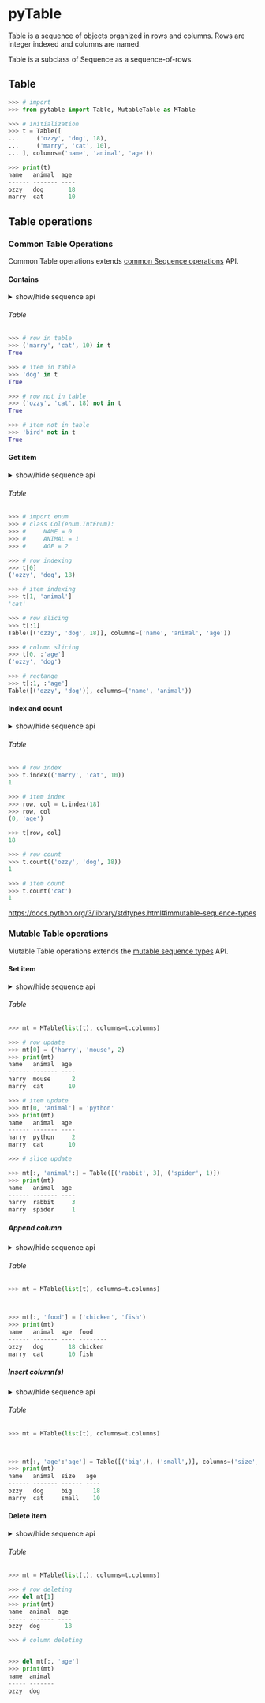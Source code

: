 # pyTable

[table]: <https://en.wikipedia.org/wiki/Table_(information)>
[sequence]: <https://docs.python.org/3/library/collections.abc.html#collections.abc.Sequence>

[Table][table] is a [sequence] of objects organized in rows and columns.
Rows are integer indexed and columns are named.

Table is a subclass of Sequence as a sequence-of-rows.

## Table

~~~python
>>> # import
>>> from pytable import Table, MutableTable as MTable

>>> # initialization
>>> t = Table([
...     ('ozzy', 'dog', 18),
...     ('marry', 'cat', 10),
... ], columns=('name', 'animal', 'age'))

>>> print(t)
name   animal  age
------ ------- ----
ozzy   dog       18
marry  cat       10

~~~

## Table operations

### Common Table Operations

Common Table operations extends [common Sequence operations](<https://docs.python.org/3/library/stdtypes.html#common-sequence-operations>) API.

#### Contains

<details>
<summary>show/hide sequence api</summary>

###### Sequence
~~~python
>>> # row in table
>>> ('marry', 'cat', 10) in t
True

>>> # item in table
>>> any('dog' in row for row in t)
True

>>> # row not in table
>>> ('ozzy', 'cat', 18) not in t
True

>>> # item not in table
>>> any('bird' not in row for row in t)
True

~~~

</details>

###### Table
~~~python
>>> # row in table
>>> ('marry', 'cat', 10) in t
True

>>> # item in table
>>> 'dog' in t
True

>>> # row not in table
>>> ('ozzy', 'cat', 18) not in t
True

>>> # item not in table
>>> 'bird' not in t
True

~~~

#### Get item


<details>
<summary>show/hide sequence api</summary>

###### Sequence
~~~python
>>> import enum
>>> class Col(enum.IntEnum):
...     NAME = 0
...     ANIMAL = 1
...     AGE = 2

>>> # row indexing
>>> t[0]
('ozzy', 'dog', 18)

>>> # item indexing
>>> t[1][Col.ANIMAL]
'cat'

>>> # row slicing
>>> t[:1]
Table([('ozzy', 'dog', 18)], columns=('name', 'animal', 'age'))

>>> # column slicing
>>> t[0][:Col.AGE]
('ozzy', 'dog')

>>> # rectange
>>> Table([r[:Col.AGE] for r in t[:1]], columns=t.columns[:Col.AGE])
Table([('ozzy', 'dog')], columns=('name', 'animal'))

~~~

</details>

###### Table
~~~python
>>> # import enum
>>> # class Col(enum.IntEnum):
>>> #     NAME = 0
>>> #     ANIMAL = 1
>>> #     AGE = 2

>>> # row indexing
>>> t[0]
('ozzy', 'dog', 18)

>>> # item indexing
>>> t[1, 'animal']
'cat'

>>> # row slicing
>>> t[:1]
Table([('ozzy', 'dog', 18)], columns=('name', 'animal', 'age'))

>>> # column slicing
>>> t[0, :'age']
('ozzy', 'dog')

>>> # rectange
>>> t[:1, :'age']
Table([('ozzy', 'dog')], columns=('name', 'animal'))

~~~

#### Index and count

<details>
<summary>show/hide sequence api</summary>

###### Sequence
~~~python
>>> # row index
>>> t.index(('marry', 'cat', 10))
1

>>> # item index
>>> row, col = next((i, Col(r.index(18))) for i, r in enumerate(t) if 18 in r)
>>> row, col
(0, <Col.AGE: 2>)

>>> t[row][col]
18

>>> # row count
>>> t.count(('ozzy', 'dog', 18))
1

>>> # item count
>>> sum(r.count('cat') for r in t)
1

~~~

</details>

###### Table
~~~python
>>> # row index
>>> t.index(('marry', 'cat', 10))
1

>>> # item index
>>> row, col = t.index(18)
>>> row, col
(0, 'age')

>>> t[row, col]
18

>>> # row count
>>> t.count(('ozzy', 'dog', 18))
1

>>> # item count
>>> t.count('cat')
1

~~~

<https://docs.python.org/3/library/stdtypes.html#immutable-sequence-types>

### Mutable Table operations

Mutable Table operations extends the [mutable sequence types](<https://docs.python.org/3/library/stdtypes.html#mutable-sequence-types>) API.

#### Set item
<details>
<summary>show/hide sequence api</summary>

###### Sequence
~~~python
>>> mt = MTable(list(t), columns=t.columns)

>>> # row update
>>> mt[0] = ('harry', 'mouse', 2)
>>> print(mt)
name   animal  age
------ ------- ----
harry  mouse      2
marry  cat       10

>>> # item update
>>> mt[0][Col.ANIMAL] = 'python'
>>> print(mt)
name   animal  age
------ ------- ----
harry  python     2
marry  cat       10

>>> # slice update
>>> for row, value in zip(mt, [('rabbit', 3), ('spider', 1)]):
...     row[Col.ANIMAL:] = value
>>> print(mt)
name   animal  age
------ ------- ----
harry  rabbit     3
marry  spider     1

~~~

</details>

###### Table
~~~python
>>> mt = MTable(list(t), columns=t.columns)

>>> # row update
>>> mt[0] = ('harry', 'mouse', 2)
>>> print(mt)
name   animal  age
------ ------- ----
harry  mouse      2
marry  cat       10

>>> # item update
>>> mt[0, 'animal'] = 'python'
>>> print(mt)
name   animal  age
------ ------- ----
harry  python     2
marry  cat       10

>>> # slice update

>>> mt[:, 'animal':] = Table([('rabbit', 3), ('spider', 1)])
>>> print(mt)
name   animal  age
------ ------- ----
harry  rabbit     3
marry  spider     1

~~~

##### Append column
<details>
<summary>show/hide sequence api</summary>

###### Sequence
~~~python
>>> mt = MTable(list(t), columns=t.columns)

>>> for row, value in zip(mt, ('chicken', 'fish')):
...     row.append(value)
>>> mt.columns.append('food')
>>> print(mt)
name   animal  age  food
------ ------- ---- --------
ozzy   dog       18 chicken
marry  cat       10 fish

~~~

</details>

###### Table
~~~python
>>> mt = MTable(list(t), columns=t.columns)



>>> mt[:, 'food'] = ('chicken', 'fish')
>>> print(mt)
name   animal  age  food
------ ------- ---- --------
ozzy   dog       18 chicken
marry  cat       10 fish

~~~

##### Insert column(s)
<details>
<summary>show/hide sequence api</summary>

###### Sequence
~~~python
>>> mt = MTable(list(t), columns=t.columns)

>>> for row, value in zip(mt, ('big', 'small')):
...     row[Col.AGE: Col.AGE] = (value,)
>>> mt.columns[Col.AGE: Col.AGE] = ('size',)
>>> print(mt)
name   animal  size   age
------ ------- ------ ----
ozzy   dog     big      18
marry  cat     small    10

~~~

</details>

###### Table
~~~python
>>> mt = MTable(list(t), columns=t.columns)



>>> mt[:, 'age':'age'] = Table([('big',), ('small',)], columns=('size',))
>>> print(mt)
name   animal  size   age
------ ------- ------ ----
ozzy   dog     big      18
marry  cat     small    10

~~~

#### Delete item
<details>
<summary>show/hide sequence api</summary>

###### Sequence
~~~python
>>> mt = MTable(list(t), columns=t.columns)

>>> # row deleting
>>> del mt[1]
>>> print(mt)
name  animal  age
----- ------- ----
ozzy  dog       18

>>> # column deleting
>>> for row in mt:
...     del row[Col.AGE]
>>> del mt.columns[Col.AGE]
>>> print(mt)
name  animal
----- -------
ozzy  dog

~~~

</details>

###### Table
~~~python
>>> mt = MTable(list(t), columns=t.columns)

>>> # row deleting
>>> del mt[1]
>>> print(mt)
name  animal  age
----- ------- ----
ozzy  dog       18

>>> # column deleting


>>> del mt[:, 'age']
>>> print(mt)
name  animal
----- -------
ozzy  dog

~~~
